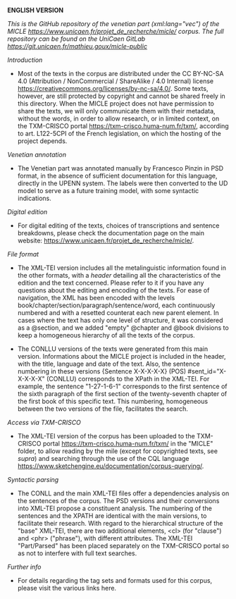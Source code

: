 **ENGLISH VERSION**

*This is the GitHub repository of the venetian part (xml:lang="vec") of the MICLE <https://www.unicaen.fr/projet_de_recherche/micle/> corpus. The full repository can be found on the UniCaen GitLab <https://git.unicaen.fr/mathieu.goux/micle-public>*

*Introduction*

- Most of the texts in the corpus are distributed under the CC BY-NC-SA 4.0 (Attribution / NonCommercial / ShareAlike / 4.0 Internal) license <https://creativecommons.org/licenses/by-nc-sa/4.0/>. Some texts, however, are still protected by copyright and cannot be shared freely in this directory. When the MICLE project does not have permission to share the texts, we will only communicate them with their metadata, without the words, in order to allow research, or in limited context, on the TXM-CRISCO portal <https://txm-crisco.huma-num.fr/txm/>, according to art. L122-5CPI of the French legislation, on which the hosting of the project depends.

*Venetian annotation*

- The Venetian part was annotated manually by Francesco Pinzin in PSD format, in the absence of sufficient documentation for this language, directly in the UPENN system. The labels were then converted to the UD model to serve as a future training model, with some syntactic indications.

*Digital edition*

- For digital editing of the texts, choices of transcriptions and sentence breakdowns, please check the documentation page on the main website: <https://www.unicaen.fr/projet_de_recherche/micle/>.

*File format*

- The XML-TEI version includes all the metalinguistic information found in the other formats, with a *header* detailing all the characteristics of the edition and the text concerned. Please refer to it if you have any questions about the editing and encoding of the texts. For ease of navigation, the XML has been encoded with the levels book/chapter/section/paragraph/sentence/word, each continuously numbered and with a resetted counterat each new parent element. In cases where the text has only one level of structure, it was considered as a @section, and we added "empty" @chapter and @book divisions to keep a homogeneous hierarchy of all the texts of the corpus.

- The CONLLU versions of the texts were generated from this main version. Informations about the MICLE project is included in the header, with the title, language and date of the text. Also, the sentence numbering in these versions {Sentence X-X-X-X-X} (POS) #sent_id="X-X-X-X-X" (CONLLU) corresponds to the XPath in the XML-TEI. For example, the sentence "1-27-1-6-1" corresponds to the first sentence of the sixth paragraph of the first section of the twenty-seventh chapter of the first book of this specific text. This numbering, homogeneous between the two versions of the file, facilitates the search.

*Access via TXM-CRISCO*

- The XML-TEI version of the corpus has been uploaded to the TXM-CRISCO portal <https://txm-crisco.huma-num.fr/txm/> in the "MICLE" folder, to allow reading by the mile (except for copyrighted texts, see *supra*) and searching through the use of the CQL language <https://www.sketchengine.eu/documentation/corpus-querying/>.

*Syntactic parsing*

- The CONLL and the main XML-TEI files offer a dependencies analysis on the sentences of the corpus. The PSD versions and their conversions into XML-TEI propose a constituent analysis. The numbering of the sentences and the XPATH are identical with the main versions, to facilitate their research. With regard to the hierarchical structure of the "base" XML-TEI, there are two additional elements, \<cl\> (for "clause") and \<phr\> ("phrase"), with different attributes. The XML-TEI "Part/Parsed" has been placed separately on the TXM-CRISCO portal so as not to interfere with full text searches.

*Further info*

- For details regarding the tag sets and formats used for this corpus, please visit the various links here.
